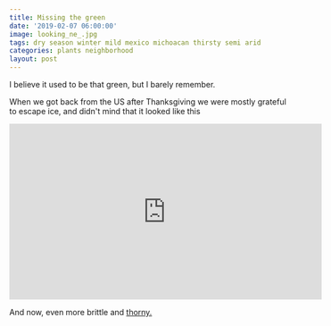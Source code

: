 ```yaml
---
title: Missing the green
date: '2019-02-07 06:00:00'
image: looking_ne_.jpg
tags: dry season winter mild mexico michoacan thirsty semi arid
categories: plants neighborhood
layout: post
---
```


I believe it used to be that green, but I barely remember.

When we got back from the US after Thanksgiving we were mostly grateful to escape ice, and didn't mind that it looked like this

<iframe width="560" height="315" src="https://www.youtube-nocookie.com/embed/OtfgNKOQ4ak" frameborder="0" allow="accelerometer; autoplay; encrypted-media; gyroscope; picture-in-picture" allowfullscreen></iframe>


And now, even more brittle and [thorny.](https://reverdecer.annalisagross.com/2019/01/26/dry-season-foliage/)
